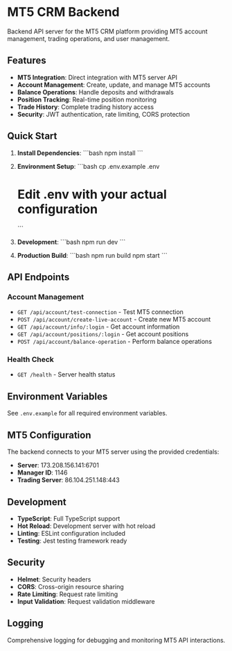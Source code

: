 # MT5 CRM Backend

Backend API server for the MT5 CRM platform providing MT5 account management, trading operations, and user management.

## Features

- **MT5 Integration**: Direct integration with MT5 server API
- **Account Management**: Create, update, and manage MT5 accounts
- **Balance Operations**: Handle deposits and withdrawals
- **Position Tracking**: Real-time position monitoring
- **Trade History**: Complete trading history access
- **Security**: JWT authentication, rate limiting, CORS protection

## Quick Start

1. **Install Dependencies**:
   \`\`\`bash
   npm install
   \`\`\`

2. **Environment Setup**:
   \`\`\`bash
   cp .env.example .env
   # Edit .env with your actual configuration
   \`\`\`

3. **Development**:
   \`\`\`bash
   npm run dev
   \`\`\`

4. **Production Build**:
   \`\`\`bash
   npm run build
   npm start
   \`\`\`

## API Endpoints

### Account Management
- `GET /api/account/test-connection` - Test MT5 connection
- `POST /api/account/create-live-account` - Create new MT5 account
- `GET /api/account/info/:login` - Get account information
- `GET /api/account/positions/:login` - Get account positions
- `POST /api/account/balance-operation` - Perform balance operations

### Health Check
- `GET /health` - Server health status

## Environment Variables

See `.env.example` for all required environment variables.

## MT5 Configuration

The backend connects to your MT5 server using the provided credentials:
- **Server**: 173.208.156.141:6701
- **Manager ID**: 1146
- **Trading Server**: 86.104.251.148:443

## Development

- **TypeScript**: Full TypeScript support
- **Hot Reload**: Development server with hot reload
- **Linting**: ESLint configuration included
- **Testing**: Jest testing framework ready

## Security

- **Helmet**: Security headers
- **CORS**: Cross-origin resource sharing
- **Rate Limiting**: Request rate limiting
- **Input Validation**: Request validation middleware

## Logging

Comprehensive logging for debugging and monitoring MT5 API interactions.
